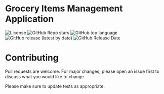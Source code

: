 # Grocery Items Management Application

![License](https://img.shields.io/static/v1?label=License&message=CC-BY-NC-ND-4.0&color=green)
![GitHub Repo stars](https://img.shields.io/github/stars/lyes-sefiane/grocery-items-management-application?style=social)
![GitHub top language](https://img.shields.io/github/languages/top/lyes-sefiane/grocery-items-management-application)
![GitHub release (latest by date)](https://img.shields.io/github/v/release/lyes-sefiane/grocery-items-management-application)
![GitHub Release Date](https://img.shields.io/github/release-date/lyes-sefiane/grocery-items-management-application)


# Contributing

Pull requests are welcome. For major changes, please open an issue first to discuss what you would like to change.

Please make sure to update tests as appropriate.

